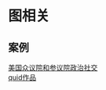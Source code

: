 # 图相关


## 案例
[美国众议院和参议院政治社交](http://daily.zhihu.com/story/4777354)<br>
[quid作品](https://vimeo.com/142282901)<br>






